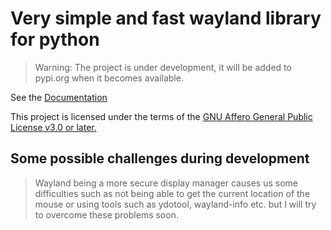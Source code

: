 # Very simple and fast wayland library for python
> Warning: The project is under development, it will be added to pypi.org when it becomes available.

See the [Documentation](documentation.md)

This project is licensed under the terms of the [GNU Affero General Public License v3.0 or later.](LICENSE)

## Some possible challenges during development
> Wayland being a more secure display manager causes us some difficulties such as not being able to get the current location of the mouse or using tools such as ydotool, wayland-info etc. but I will try to overcome these problems soon.


